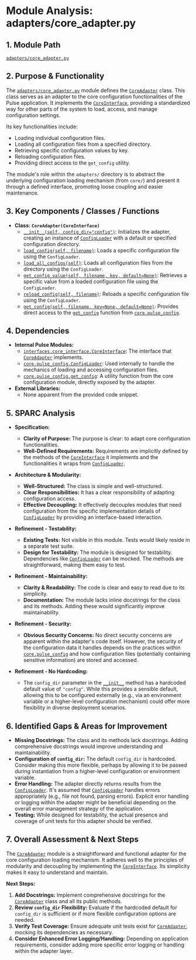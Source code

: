 # Module Analysis: adapters/core_adapter.py

## 1. Module Path

[`adapters/core_adapter.py`](adapters/core_adapter.py:1)

## 2. Purpose & Functionality

The [`adapters/core_adapter.py`](adapters/core_adapter.py:1) module defines the [`CoreAdapter`](adapters/core_adapter.py:4) class. This class serves as an adapter to the core configuration functionalities of the Pulse application. It implements the [`CoreInterface`](interfaces/core_interface.py:1), providing a standardized way for other parts of the system to load, access, and manage configuration settings.

Its key functionalities include:
*   Loading individual configuration files.
*   Loading all configuration files from a specified directory.
*   Retrieving specific configuration values by key.
*   Reloading configuration files.
*   Providing direct access to the `get_config` utility.

The module's role within the `adapters/` directory is to abstract the underlying configuration loading mechanism (from `core/`) and present it through a defined interface, promoting loose coupling and easier maintenance.

## 3. Key Components / Classes / Functions

*   **Class: `CoreAdapter(CoreInterface)`**
    *   [`__init__(self, config_dir="config")`](adapters/core_adapter.py:5): Initializes the adapter, creating an instance of [`ConfigLoader`](core/pulse_config.py:1) with a default or specified configuration directory.
    *   [`load_config(self, filename)`](adapters/core_adapter.py:8): Loads a specific configuration file using the `ConfigLoader`.
    *   [`load_all_configs(self)`](adapters/core_adapter.py:11): Loads all configuration files from the directory using the `ConfigLoader`.
    *   [`get_config_value(self, filename, key, default=None)`](adapters/core_adapter.py:14): Retrieves a specific value from a loaded configuration file using the `ConfigLoader`.
    *   [`reload_config(self, filename)`](adapters/core_adapter.py:17): Reloads a specific configuration file using the `ConfigLoader`.
    *   [`get_config(self, filename, key=None, default=None)`](adapters/core_adapter.py:20): Provides direct access to the [`get_config`](core/pulse_config.py:1) function from [`core.pulse_config`](core/pulse_config.py:1).

## 4. Dependencies

*   **Internal Pulse Modules:**
    *   [`interfaces.core_interface.CoreInterface`](interfaces/core_interface.py:1): The interface that [`CoreAdapter`](adapters/core_adapter.py:4) implements.
    *   [`core.pulse_config.ConfigLoader`](core/pulse_config.py:1): Used internally to handle the mechanics of loading and accessing configuration files.
    *   [`core.pulse_config.get_config`](core/pulse_config.py:1): A utility function from the core configuration module, directly exposed by the adapter.
*   **External Libraries:**
    *   None apparent from the provided code snippet.

## 5. SPARC Analysis

*   **Specification:**
    *   **Clarity of Purpose:** The purpose is clear: to adapt core configuration functionalities.
    *   **Well-Defined Requirements:** Requirements are implicitly defined by the methods of the [`CoreInterface`](interfaces/core_interface.py:1) it implements and the functionalities it wraps from [`ConfigLoader`](core/pulse_config.py:1).

*   **Architecture & Modularity:**
    *   **Well-Structured:** The class is simple and well-structured.
    *   **Clear Responsibilities:** It has a clear responsibility of adapting configuration access.
    *   **Effective Decoupling:** It effectively decouples modules that need configuration from the specific implementation details of [`ConfigLoader`](core/pulse_config.py:1) by providing an interface-based interaction.

*   **Refinement - Testability:**
    *   **Existing Tests:** Not visible in this module. Tests would likely reside in a separate test suite.
    *   **Design for Testability:** The module is designed for testability. Dependencies like [`ConfigLoader`](core/pulse_config.py:1) can be mocked. The methods are straightforward, making them easy to test.

*   **Refinement - Maintainability:**
    *   **Clarity & Readability:** The code is clear and easy to read due to its simplicity.
    *   **Documentation:** The module lacks inline docstrings for the class and its methods. Adding these would significantly improve maintainability.

*   **Refinement - Security:**
    *   **Obvious Security Concerns:** No direct security concerns are apparent within the adapter's code itself. However, the security of the configuration data it handles depends on the practices within [`core.pulse_config`](core/pulse_config.py:1) and how configuration files (potentially containing sensitive information) are stored and accessed.

*   **Refinement - No Hardcoding:**
    *   The `config_dir` parameter in the [`__init__`](adapters/core_adapter.py:5) method has a hardcoded default value of `"config"`. While this provides a sensible default, allowing this to be configured externally (e.g., via an environment variable or a higher-level configuration mechanism) could offer more flexibility in diverse deployment scenarios.

## 6. Identified Gaps & Areas for Improvement

*   **Missing Docstrings:** The class and its methods lack docstrings. Adding comprehensive docstrings would improve understanding and maintainability.
*   **Configuration of `config_dir`:** The default `config_dir` is hardcoded. Consider making this more flexible, perhaps by allowing it to be passed during instantiation from a higher-level configuration or environment variable.
*   **Error Handling:** The adapter directly returns results from the [`ConfigLoader`](core/pulse_config.py:1). It's assumed that [`ConfigLoader`](core/pulse_config.py:1) handles errors appropriately (e.g., file not found, parsing errors). Explicit error handling or logging within the adapter might be beneficial depending on the overall error management strategy of the application.
*   **Testing:** While designed for testability, the actual presence and coverage of unit tests for this adapter should be verified.

## 7. Overall Assessment & Next Steps

The [`CoreAdapter`](adapters/core_adapter.py:4) module is a straightforward and functional adapter for the core configuration loading mechanism. It adheres well to the principles of modularity and decoupling by implementing the [`CoreInterface`](interfaces/core_interface.py:1). Its simplicity makes it easy to understand and maintain.

**Next Steps:**
1.  **Add Docstrings:** Implement comprehensive docstrings for the [`CoreAdapter`](adapters/core_adapter.py:4) class and all its public methods.
2.  **Review `config_dir` Flexibility:** Evaluate if the hardcoded default for `config_dir` is sufficient or if more flexible configuration options are needed.
3.  **Verify Test Coverage:** Ensure adequate unit tests exist for [`CoreAdapter`](adapters/core_adapter.py:4), mocking its dependencies as necessary.
4.  **Consider Enhanced Error Logging/Handling:** Depending on application requirements, consider adding more specific error logging or handling within the adapter layer.